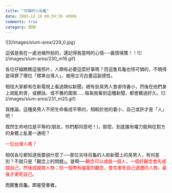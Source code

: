 ```yaml
---
title: "可憐的小烏龜"
date: 2005-12-10 00:59:39 +0800
comments: true
category: 閒聊
---
```

<p>![](/images/slum-area/229_0.jpg)</p><p>這張是我在一處池塘所拍的，還記得我當時的心情──義憤填膺！！![](/images/slum-area/230_m16.gif)</p><p>各位仔細瞧瞧這張照片，人類有必要這麼好事嗎？而這隻烏龜也怪可憐的，不曉得是得罪了哪位「標準台灣人」，被用立可白畫這副德性。</p><p>相信大家都有在新電視上看過類似新聞，總有些臭男人會虐待妻小，然後在他們身上胡亂刺青，或髒話、或不雅的圖案......每每我看到這種新聞，都會難過好久。![](/images/slum-area/231_m20.gif)</p><p>我推論，這種臭男人不把生命看成平等的，相較於他的妻小，自己或許才是「人」吧！</p><p>既然生命地位是平等的(朋友，你們都同意吧！)，那麼，到底誰有權力能夠在對方的身體上亂畫一通呢？</p><p /><p><font color="#ff0000">一位台灣人嗎？</font></p><p /><p>相信各位都知道我要說什麼了──那位劣待烏龜的人和新聞上的臭男人，有何差別？不就只是「觀念上的問題」。是啊──<font color="#ff0000">觀念可以成就一個人，一個好觀念會先成就自己，然後成就眾人物；但一個帶有偏差的觀念，會先害死自己週遭的人物，最後才害死自己。</font></p><p><font color="#000000">而那隻烏龜，即是受害者。</font></p>
